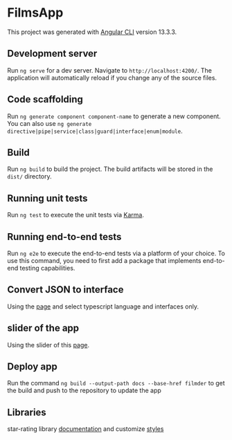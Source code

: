 # FilmsApp

This project was generated with [Angular CLI](https://github.com/angular/angular-cli) version 13.3.3.

## Development server

Run `ng serve` for a dev server. Navigate to `http://localhost:4200/`. The application will automatically reload if you change any of the source files.

## Code scaffolding

Run `ng generate component component-name` to generate a new component. You can also use `ng generate directive|pipe|service|class|guard|interface|enum|module`.

## Build

Run `ng build` to build the project. The build artifacts will be stored in the `dist/` directory.

## Running unit tests

Run `ng test` to execute the unit tests via [Karma](https://karma-runner.github.io).

## Running end-to-end tests

Run `ng e2e` to execute the end-to-end tests via a platform of your choice. To use this command, you need to first add a package that implements end-to-end testing capabilities.

## Convert JSON to interface
Using the [page](https://app.quicktype.io/) and select typescript language and interfaces only.

## slider of the app
Using the slider of this [page](https://swiperjs.com/get-started).

## Deploy app
Run the command `ng build --output-path docs --base-href filmder` to get the build and push to the repository to update the app

## Libraries
star-rating library [documentation](https://github.com/BioPhoton/angular-star-rating) 
and customize [styles](https://github.com/BioPhoton/angular-star-rating/wiki/Customizing-Styles)